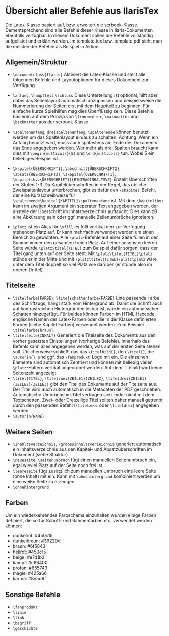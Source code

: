 # Übersicht aller Befehle aus IlarisTex

Die Latex-Klasse basiert auf, bzw. erweitert die scrbook-Klasse. Dementsprechend sind alle Befehle dieser Klasse in Ilaris-Dokumenten ebenfalls verfügbar. In diesem Dokument sollen die Befehle vollständig aufgelistet und erklärt werden. Im template.tex bzw. template.pdf sieht man die meisten der Befehle als Beispiel in Aktion.

## Allgemein/Struktur

- `\documentclass{Ilaris}` Aktiviert die Latex-Klasse und stellt alle folgenden Befehle und Layoutoptionen für dieses Dokuement zur Verfügung.

- `\anfang`, `\hauptteil` `\schluss` Diese Unterteilung ist optional, hilft aber dabei das Seitenlayout automatisch anzupassen und beispielsweise die Nummerierung der Seiten erst mit dem Hauptteil zu beginnen. Für einfache kurze Spielhilfen mag dies Überflüssig sein. Diese Befehle basieren auf dem Prinzip von `\frontmatter`, `\mainmatter` und `\backmatter` aus der scrbook-Klasse.

- `\spaltenanfang`, `dreispaltenanfang`, `\spaltenende` können benutzt werden um das Spaltenlayout ein/aus zu schalten. Achtung: Wenn ein Anfang benutzt wird, muss auch spätestens am Ende des Dokuments das Ende angegeben werden. Wer mehr als drei Spalten braucht kann dies mit `\begin{multicols}{5}` und `\end{multicols}` tun. Wobei 5 ein beliebiges Beispiel ist.

- `\kapitel{ÜBERSCHRIFT1}`, `\abschnitt{ÜBERSCHRIFT2}`, `\absatz{ÜBERSCHRIFT3}`, `\skapitel{ÜBERSCHRIFT1}`, `\kapitelihvz{ÜBERSCHRIFT1}{EINTRAGINHALTSVZ}` Erstellt Überschriften der Stufen 1-3. Da Kapitelüberschriften in der Regel, das übliche Zweispaltenlayout unterbrechen, gibt es dafür den `\skapitel`-Befehl, der eine Kurzschreibweise für `\spaltenende\kapitel{KAPITEL}\spaltenanfang` ist. Mit dem `\kapitelihvz` kann im zweiten Argument ein seperater Text angegeben werden, der anstelle der Überschrift im Inhalstverzeichnis auftaucht. Dies kann zB eine Abkürzung sein oder ggf. manuelle Zeilenumbrüche ignorieren.

- `\platz` ist ein Alias für `\vfill` es füllt vertikal den zur Verfügung stehenden Platz auf. Er kann mehrfach verwendet werden um einen Bereich zu gewichten. Alle `\platz`-Befehle auf einer Seite füllen in der Summe immer den gesamten freien Platz. Auf einer ansonsten leeren Seite würde
  `\platz\titel{TITEL}` zum Beispiel dafür sorgen, dass der Titel ganz unten auf der Seite steht. Mit `\platz\titel{TITEL}\platz` stünde er in der Mitte und mit `\platz\titel{TITEL}\platz\platz` wäre unter dem Titel doppelt so viel Platz wie darüber (er stünde also im oberen Drittel).

## Titelseite

- `\titelfarbe{FARBE}`, `\titelschattenfarbe{FARBE}` Eine passende Farbe des Schriftzugs, hängt stark vom Hintergrund ab. Damit die Schrift auch auf kontrastreichen Hintergründen lesbar ist, wurde ein automatsicher Schatten hinzugefügt. Für beides können Farben im HTML-Hexcode, englische Namen der Latex-Farben oder die in der Klasse definierten Farben (siehe Kapitel Farben) verwendet werden. Zum Beispiel `\titelfarbe{braun}`.
- `\titelseite{INHALT}` Generiert die Titelseite des Dokuments aus den vorher gesetzten Einstellungen (vorherige Befehle). Innerhalb des Befehls kann alles angegeben werden, was auf der ersten Seite stehen soll. Üblicherweise schließt das das `\titelbild{}`, den `\titel{}`, die `\autorin{}`, und ggf. das `\fanprodukt`-Logo mit ein. Die einzelnen Elemente sind automatisch Zentriert und können mit beliebig vielen `\platz`-Haltern vertikal angeordnet werden. Auf dem Titelbild wird keine Seitenzahl angezeigt.
- `\titel{TITEL}`, `\titelzwei{ZEILE1}{ZEILE2}`, `\titeldrei{ZEILE1}{ZEILE2}{ZEILE3}` gibt den Titel des Dokuments auf der Titelseite aus. Der Titel wird auch automatisch in die Metadaten der PDF geschrieben. Automatische Umbrüche im Titel vertragen sich leider nicht mit dem Textschatten. Zwei- oder Dreizeilige Titel sollten daher manuell getrennt durch den passenden Befehl (`\titelzwei` oder `\titeldrei`) angegeben werden.
- `\autorin{NAME}`

## Weitere Seiten

- `\inahltsverzeichnis`, `\grobesinhaltsverzeichnis` generiert automatisch ein Inhaltsverzeichnis aus den Kapitel- und Absatzüberschriften im Dokument (siehe Struktur).
- `\neueseite`, `\seitenumbruch` fügt einen manuellen Seitenumbruch ein, egal wieviel Platz auf der Seite noch frei ist.
- `\leereseite` fügt zusätzlich zum manuellen Umbruch eine leere Seite (ohne Inhalt) mit ein. Kann mit `\ohnehintergrund` kombiniert werden um eine weiße Seite zu erzeugen.
- `\ohnehintergrund`

## Farben

Um ein wiederkehrendes Farbschema einzuhalten wurden einige Farben definiert, die so für Schrift- und Rahmenfarben etc, verwendet werden können:

- dunkelrot: #450c15
- dunkelbraun: #39220d
- braun: #6f5843
- hellrot: #450c15
- beige: #e7d1b3
- kampf: #c86400
- profan: #655743
- magie: #425a66
- karma: #8e5d6f

## Sonstige Befehle

- `\fanprodukt`
- `\linie`
- `\link`
- `\begriff`
- `\geschichte`
